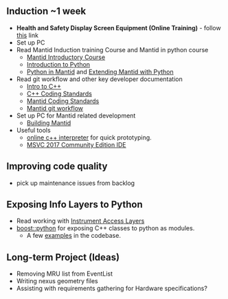 ## Induction ~1 week

* **Health and Safety Display Screen Equipment (Online Training)** - follow [this](https://staff.she.stfc.ac.uk/Pages/Staff/On-line-training.aspx) link
* Set up PC
* Read Mantid Induction training Course and Mantid in python course
  * [Mantid Introductory Course](http://www.mantidproject.org/Mantid_Basic_Course)
  * [Introduction to Python](http://www.mantidproject.org/Introduction_To_Python)
  * [Python in Mantid](http://www.mantidproject.org/Python_In_Mantid) and [Extending Mantid with Python](http://www.mantidproject.org/Extending_Mantid_With_Python)
* Read git workflow and other key developer documentation
  * [Intro to C++](http://www.mantidproject.org/New_Starter_C++_introduction)
  * [C++ Coding Standards](http://developer.mantidproject.org/Standards/CPPStandards.html)
  * [Mantid Coding Standards](http://developer.mantidproject.org/Standards/MantidStandards.html)
  * [Mantid git workflow](http://developer.mantidproject.org/GitWorkflow.html)
* Set up PC for Mantid related development
  * [Building Mantid](http://developer.mantidproject.org/GettingStarted.html)
* Useful tools
  * [online c++ interpreter](https://repl.it/) for quick prototyping.
  * [MSVC 2017 Community Edition IDE](https://www.visualstudio.com/downloads/)
  
## Improving code quality
* pick up maintenance issues from backlog

## Exposing Info Layers to Python
* Read working with [Instrument Access Layers](http://docs.mantidproject.org/nightly/concepts/InstrumentAccessLayers.html)
* [boost::python](https://www.boost.org/doc/libs/1_64_0/libs/python/doc/html/tutorial/index.html) for exposing C++ classes to python as modules.
  *  A few [examples](https://github.com/mantidproject/mantid/tree/master/Framework/PythonInterface/mantid/api/src/Exports) in the codebase.

## Long-term Project (Ideas)

* Removing MRU list from EventList
* Writing nexus geometry files
* Assisting with requirements gathering for Hardware specifications?
